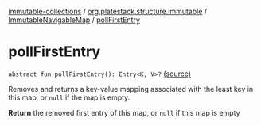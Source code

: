 [immutable-collections](../../index.md) / [org.platestack.structure.immutable](../index.md) / [ImmutableNavigableMap](index.md) / [pollFirstEntry](.)

# pollFirstEntry

`abstract fun pollFirstEntry(): Entry<K, V>?` [(source)](https://github.com/PlateStack/immutable-collections/blob/v0.1.0-alpha/src/main/kotlin/org/platestack/structure/immutable/ImmutableNavigableMap.kt#L205)

Removes and returns a key-value mapping associated with
the least key in this map, or `null` if the map is empty.

**Return**
the removed first entry of this map,
    or `null` if this map is empty

